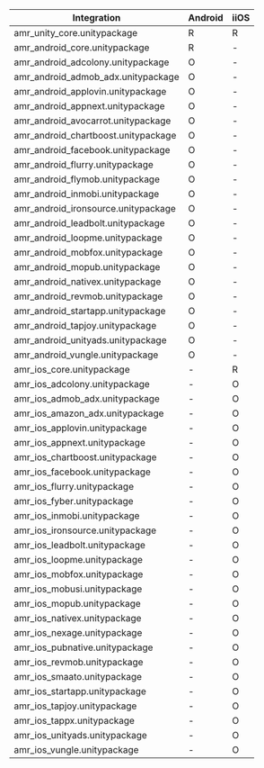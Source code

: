 

| Integration                         | Android | iiOS |
|-------------------------------------|---------|-----|
| amr_unity_core.unitypackage         |    R    |  R  |
| amr_android_core.unitypackage       |    R    |  -  |
| amr_android_adcolony.unitypackage   |    O    |  -  |
| amr_android_admob_adx.unitypackage  |    O    |  -  |
| amr_android_applovin.unitypackage   |    O    |  -  |
| amr_android_appnext.unitypackage    |    O    |  -  |
| amr_android_avocarrot.unitypackage  |    O    |  -  |
| amr_android_chartboost.unitypackage |    O    |  -  |
| amr_android_facebook.unitypackage   |    O    |  -  |
| amr_android_flurry.unitypackage     |    O    |  -  |
| amr_android_flymob.unitypackage     |    O    |  -  |
| amr_android_inmobi.unitypackage     |    O    |  -  |
| amr_android_ironsource.unitypackage |    O    |  -  |
| amr_android_leadbolt.unitypackage   |    O    |  -  |
| amr_android_loopme.unitypackage     |    O    |  -  |
| amr_android_mobfox.unitypackage     |    O    |  -  |
| amr_android_mopub.unitypackage      |    O    |  -  |
| amr_android_nativex.unitypackage    |    O    |  -  |
| amr_android_revmob.unitypackage     |    O    |  -  |
| amr_android_startapp.unitypackage   |    O    |  -  |
| amr_android_tapjoy.unitypackage     |    O    |  -  |
| amr_android_unityads.unitypackage   |    O    |  -  |
| amr_android_vungle.unitypackage     |    O    |  -  |
| amr_ios_core.unitypackage           |    -    |  R  |
| amr_ios_adcolony.unitypackage       |    -    |  O  |
| amr_ios_admob_adx.unitypackage      |    -    |  O  |
| amr_ios_amazon_adx.unitypackage     |    -    |  O  |
| amr_ios_applovin.unitypackage       |    -    |  O  |
| amr_ios_appnext.unitypackage        |    -    |  O  |
| amr_ios_chartboost.unitypackage     |    -    |  O  |
| amr_ios_facebook.unitypackage       |    -    |  O  |
| amr_ios_flurry.unitypackage         |    -    |  O  |
| amr_ios_fyber.unitypackage          |    -    |  O  |
| amr_ios_inmobi.unitypackage         |    -    |  O  |
| amr_ios_ironsource.unitypackage     |    -    |  O  |
| amr_ios_leadbolt.unitypackage       |    -    |  O  |
| amr_ios_loopme.unitypackage         |    -    |  O  |
| amr_ios_mobfox.unitypackage         |    -    |  O  |
| amr_ios_mobusi.unitypackage         |    -    |  O  |
| amr_ios_mopub.unitypackage          |    -    |  O  |
| amr_ios_nativex.unitypackage        |    -    |  O  |
| amr_ios_nexage.unitypackage         |    -    |  O  |
| amr_ios_pubnative.unitypackage      |    -    |  O  |
| amr_ios_revmob.unitypackage         |    -    |  O  |
| amr_ios_smaato.unitypackage         |    -    |  O  |
| amr_ios_startapp.unitypackage       |    -    |  O  |
| amr_ios_tapjoy.unitypackage         |    -    |  O  |
| amr_ios_tappx.unitypackage          |    -    |  O  |
| amr_ios_unityads.unitypackage       |    -    |  O  |
| amr_ios_vungle.unitypackage         |    -    |  O  |
